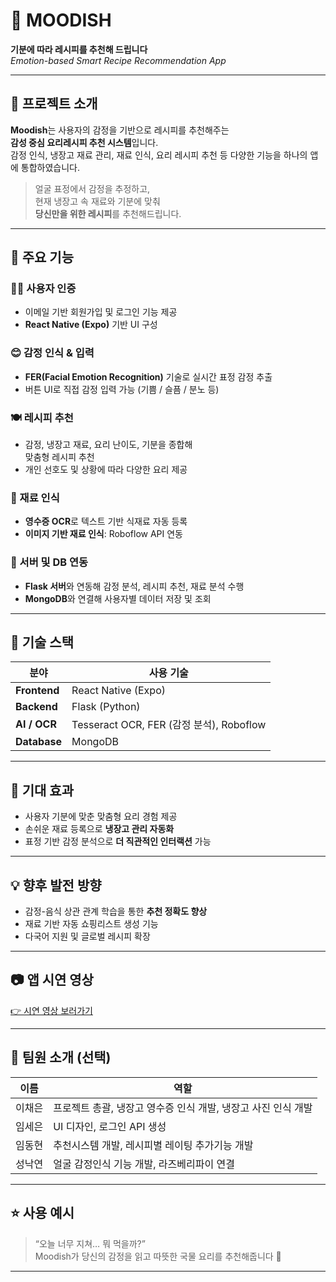 # 🧁 MOODISH

**기분에 따라 레시피를 추천해 드립니다**  
_Emotion-based Smart Recipe Recommendation App_

---

## 🧩 프로젝트 소개

**Moodish**는 사용자의 감정을 기반으로 레시피를 추천해주는  
**감성 중심 요리레시피 추천 시스템**입니다.  
감정 인식, 냉장고 재료 관리, 재료 인식, 요리 레시피 추천 등 다양한 기능을 하나의 앱에 통합하였습니다.

> 얼굴 표정에서 감정을 추정하고,  
> 현재 냉장고 속 재료와 기분에 맞춰  
> **당신만을 위한 레시피**를 추천해드립니다.

---

## 📱 주요 기능

### 🙍‍♀️ 사용자 인증
- 이메일 기반 회원가입 및 로그인 기능 제공  
- **React Native (Expo)** 기반 UI 구성  

### 😊 감정 인식 & 입력
- **FER(Facial Emotion Recognition)** 기술로 실시간 표정 감정 추출  
- 버튼 UI로 직접 감정 입력 가능 (기쁨 / 슬픔 / 분노 등)

### 🍽️ 레시피 추천
- 감정, 냉장고 재료, 요리 난이도, 기분을 종합해  
  맞춤형 레시피 추천  
- 개인 선호도 및 상황에 따라 다양한 요리 제공  

### 🛒 재료 인식
- **영수증 OCR**로 텍스트 기반 식재료 자동 등록  
- **이미지 기반 재료 인식**: Roboflow API 연동  

### 🧠 서버 및 DB 연동
- **Flask 서버**와 연동해 감정 분석, 레시피 추천, 재료 분석 수행  
- **MongoDB**와 연결해 사용자별 데이터 저장 및 조회  

---

## 🧰 기술 스택

| 분야 | 사용 기술 |
|------|-----------|
| **Frontend** | React Native (Expo) |
| **Backend** | Flask (Python) |
| **AI / OCR** | Tesseract OCR, FER (감정 분석), Roboflow |
| **Database** | MongoDB |

---

## 📌 기대 효과

- 사용자 기분에 맞춘 맞춤형 요리 경험 제공  
- 손쉬운 재료 등록으로 **냉장고 관리 자동화**  
- 표정 기반 감정 분석으로 **더 직관적인 인터랙션** 가능  

---

## 💡 향후 발전 방향

- 감정-음식 상관 관계 학습을 통한 **추천 정확도 향상**  
- 재료 기반 자동 쇼핑리스트 생성 기능  
- 다국어 지원 및 글로벌 레시피 확장

---

## 📷 앱 시연 영상

[👉 시연 영상 보러가기](https://youtube.com/shorts/31V_5PTkgHg?feature=share)


---

## 🙌 팀원 소개 (선택)

| 이름 | 역할 |
|------|------|
| 이채은 | 프로젝트 총괄, 냉장고 영수증 인식 개발, 냉장고 사진 인식 개발 |
| 임세은 | UI 디자인, 로그인 API 생성 |
| 임동현 | 추천시스템 개발, 레시피별 레이팅 추가기능 개발 |
| 성낙연 | 얼굴 감정인식 기능 개발, 라즈베리파이 연결 |

---

## ⭐ 사용 예시

> “오늘 너무 지쳐… 뭐 먹을까?”  
Moodish가 당신의 감정을 읽고 따뜻한 국물 요리를 추천해줍니다 🍲

---

